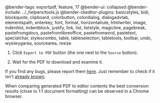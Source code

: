 @bender-tags: exportpdf, feature, 17
@bender-ui: collapsed
@bender-include: ../_helpers/tools.js
@bender-ckeditor-plugins: basicstyles, bidi, blockquote, clipboard, colorbutton, colordialog, dialogadvtab,
elementspath, enterkey, font, format, horizontalrule, htmlwriter, image, indentlist, indentblock, justify, link, list,
liststyle, magicline, pagebreak, pastefromgdocs, pastefromlibreoffice, pastefromword, pastetext, specialchar,
stylescombo, table, tableselection, tabletools, toolbar, undo, wysiwygarea, sourcearea, resize

1. Click `Export to PDF` button (the one next to the `Source` button).

1. Wait for the PDF to download and examine it.

If you find any bugs, please report
them <a href="https://github.com/cksource/ckeditor4-plugin-exportpdf/issues" target="_blank">here</a>. Just remember to
check if it
isn't <a href="https://github.com/cksource/ckeditor4-plugin-exportpdf/issues?q=is%3Aopen+is%3Aissue+label%3Atype%3Abug" target="_blank">
already known</a>.

When comparing generated PDF to editor contents the best conversion results (close to 1:1 document formatting) can be
observed in a Chrome browser.
